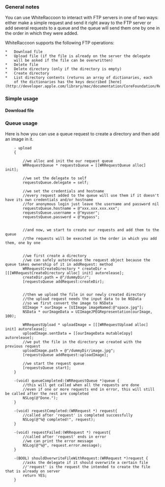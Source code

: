 ### General notes

You can use WhiteRaccoon to interact with FTP servers in one of two ways: either make a simple request and send it right away to the FTP server or add several requests to a queue and the queue will send them one by one in the order in which they were added.


WhiteRaccoon supports the following FTP operations:

    *   Download file
    *   Upload file (if the file is already on the server the delegate 
        will be asked if the file can be overwritten)
    *   Delete file
    *   Delete directory (only if the directory is empty)
    *   Create directory
    *   List directory contents (returns an array of dictionaries, each 
        of the dictionaries has the keys described [here](http://developer.apple.com/library/mac/documentation/CoreFoundation/Reference/CFFTPStreamRef/Reference/reference.html#//apple_ref/doc/c_ref/kCFFTPResourceMode)


### Simple usage

#### Download file





### Queue usage

Here is how you can use a queue request to create a directory and then add an image in it.

        - upload
        {

            //we alloc and init the our request queue
            WRRequestQueue * requestsQueue = [[WRRequestQueue alloc] init];

            //we set the delegate to self
            requestsQueue.delegate = self;

            //we set the credentials and hostname
            //every request added to the queue will use them if it doesn't have its own credentials and/or hostname
            //for anonymous login just leave the username and password nil
            requestsQueue.hostname = @"xxx.xxx.xxx.xxx";
            requestsQueue.username = @"myuser";
            requestsQueue.password = @"mypass";


            //and now, we start to create our requests and add them to the queue
            //the requests will be executed in the order in which you add them, one by one


            //we first create a directory
            //we can safely autorelease the request object because the queue takes ownership of it in addRequest: method
            WRRequestCreateDirectory * createDir = [[[WRRequestCreateDirectory alloc] init] autorelease];
            createDir.path = @"/dummyDir/";
            [requestsQueue addRequest:createDir];


            //then we upload the file in our newly created directory
            //the upload request needs the input data to be NSData 
            //so we first convert the image to NSData
            UIImage * ourImage = [UIImage imageNamed:@"space.jpg"];
            NSData * ourImageData = UIImageJPEGRepresentation(ourImage, 100);

            WRRequestUpload * uploadImage = [[[WRRequestUpload alloc] init] autorelease];
            uploadImage.sentData = [[ourImageData mutableCopy] autorelease];
            //we put the file in the directory we created with the previous request
            uploadImage.path = @"/dummyDir/image.jpg";
            [requestsQueue addRequest:uploadImage];

            //we start the request queue
            [requestsQueue start];
        }

        -(void) queueCompleted:(WRRequestQueue *)queue {
            //this will get called when all the requests are done
            //even if one or more requests end in error, this will still be called after the rest are completed
            NSLog(@"Done.");
        }

        -(void) requestCompleted:(WRRequest *) request{
            //called after 'request' is completed successfully
            NSLog(@"%@ completed!", request); 
        }

        -(void) requestFailed:(WRRequest *) request{
            //called after 'request' ends in error
            //we can print the error message
            NSLog(@"%@", request.error.message);
        }

        -(BOOL) shouldOverwriteFileWithRequest:(WRRequest *)request {
            //asks the delegate if it should overwrite a certain file
            //'request' is the request the intended to create the file that is already on server
            return YES;
        }
